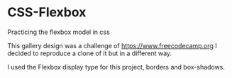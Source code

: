 # CSS-Flexbox
 Practicing the flexbox model in css

 This gallery design was a challenge of https://www.freecodecamp.org 
 I decided to reproduce a clone of it but in a different way.

 I used the Flexbox display type for this project, borders and box-shadows.
